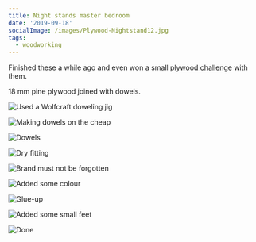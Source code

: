 ```yaml
---
title: Night stands master bedroom
date: '2019-09-18'
socialImage: /images/Plywood-Nightstand12.jpg
tags:
  - woodworking
---
```

Finished these a while ago and even won a small [plywood challenge](https://www.koterij.be/) with them.

18 mm pine plywood joined with dowels. 

![Used a Wolfcraft doweling jig](/images/Plywood-Nightstand1.jpg "Used a Wolfcraft doweling jig")

![Making dowels on the cheap](/images/Plywood-Nightstand3.jpg "Making dowels on the cheap")

![Dowels](/images/Plywood-Nightstand4.jpg "Dowels")

![Dry fitting](/images/Plywood-Nightstand5.jpg "Dry fitting")

![Brand must not be forgotten](/images/Plywood-Nightstand6.jpg "Brand must not be forgotten")

![Added some colour](/images/Plywood-Nightstand7.jpg "Added some colour")

![Glue-up](/images/Plywood-Nightstand9.jpg "Glue-up")

![Added some small feet](/images/Plywood-Nightstand11.jpg "Added some small feet")

![Done](/images/Plywood-Nightstand12.jpg "Done")
